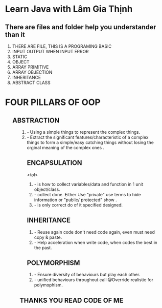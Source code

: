 <h1>Learn Java with Lâm Gia Thịnh</h1>
<h2>There are files and folder help you understander than it</h2>
<ol>
  <li>THERE ARE FILE, THIS IS A PROGRAMING BASIC</li>
  <li>INPUT OUTPUT WHEN INPUT ERROR</li>
  <li>STATIC</li>
  <li>OBJECT</li>
  <li>ARRAY PRIMITIVE</li>
  <li>ARRAY OBJECTION</li>
  <li>INHERITANCE</li>
  <li>ABSTRACT CLASS</li>
</ol>
<h1>FOUR PILLARS OF OOP</h1>
<ol> 
  <h2>ABSTRACTION </h2>
    <ol>
      <ol>
 <li>- Using a simple things to represent the complex things.</li>
 <li>- Extract the significant features/characteristic of a complex things to form a simple/easy catching things without losing the orginal meaning of the complex ones .</li>
  <h2>ENCAPSULATION</h2>
        <\ol>
    <ol>
  <li>- is how to collect variables/data and function in 1 unit object/class.</li>
 <li> - collect done. Either Use "private" use terms to hide information or  "public/ protected" show .</li>
 <li> - is only correct do of it specified designed. </li>
    </ol>
  <h2>INHERITANCE</h2>
  <ol>
  <li>- Reuse again code don't need code again, even must need copy & paste.</li>
  <li>- Help acceleration when write code, when codes the best in the past.</li>
  </ol>
  <h2>POLYMORPHISM</h2>
  <ol>
 <li> - Ensure diversity of behaviours but play each other.</li>
  <li>- unified behaviours throughout call @Override realistic for polymophism.</li>
  </ol>
</ol>
<h2>THANKS YOU READ CODE OF ME</h2>
